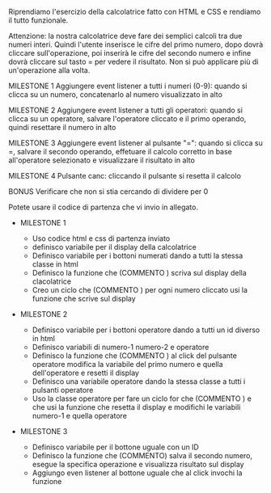  Riprendiamo l'esercizio della calcolatrice fatto con HTML e CSS e rendiamo il tutto funzionale.

 Attenzione: la nostra calcolatrice deve fare dei semplici calcoli tra due numeri interi. Quindi l'utente inserisce le cifre del primo numero, dopo dovrà cliccare sull'operazione, poi inserirà le cifre del secondo numero e infine dovrà cliccare sul tasto = per vedere il risultato. Non si può applicare più di un'operazione alla volta.

 MILESTONE 1
    Aggiungere event listener a tutti i numeri (0-9): quando si clicca su un numero, concatenarlo al numero visualizzato in alto

 MILESTONE 2
    Aggiungere event listener a tutti gli operatori: quando si clicca su un operatore, salvare l'operatore cliccato e il primo operando, quindi resettare il numero in alto

 MILESTONE 3
    Aggiungere event listener al pulsante "=": quando si clicca su =, salvare il secondo operando, effetuare il calcolo corretto in base all'operatore selezionato e visualizzare il risultato in alto

 MILESTONE 4
    Pulsante canc: cliccando il pulsante si resetta il calcolo

 BONUS
    Verificare che non si stia cercando di dividere per 0

 Potete usare il codice di partenza che vi invio in allegato.

- MILESTONE 1
    - Uso codice html e css di partenza inviato
    - definisco variabile per il display della calcolatrice
    - Definisco variabile per i bottoni numerati dando a tutti la stessa classe in html
    - Definisco la funzione che (COMMENTO <!---"concatenarlo al numero visualizzato in alto" -->) scriva sul display della clacolatrice
    - Creo un ciclo che (COMMENTO <!---"Aggiungere event listener a tutti i numeri"-->) per ogni numero cliccato usi la funzione che scrive sul display

-  MILESTONE 2
   - Definisco variabile per i bottoni operatore dando a tutti un id diverso in html
   - Definisco variabili di numero-1 numero-2 e operatore
   - Definisco la funzione che (COMMENTO <!-- "quando si clicca su un operatore, salvare l'operatore cliccato e il primo operando" -->) al click del pulsante operatore modifica la variabile del primo numero e quella dell'operatore e resetti il display
   - Definisco una variabile operatore dando la stessa classe a tutti i pulsanti operatore 
   - Uso la classe operatore per fare un ciclo for che (COMMENTO <!-- "Aggiungere event listener a tutti gli operatori" -->) e che usi la funzione che resetta il display e modifichi le variabili numero-1 e quella operatore

- MILESTONE 3
   - Definisco variabile per il bottone uguale con un ID
   - Definisco la funzione che (COMMENTO<!-- "salvare il secondo operando, effetuare il calcolo corretto in base all'operatore selezionato e visualizzare il risultato in alto" -->) salva il secondo numero, esegue la specifica operazione e visualizza risultato sul display
   - Aggiungo even listener al bottone uguale che al click invochi la funzione